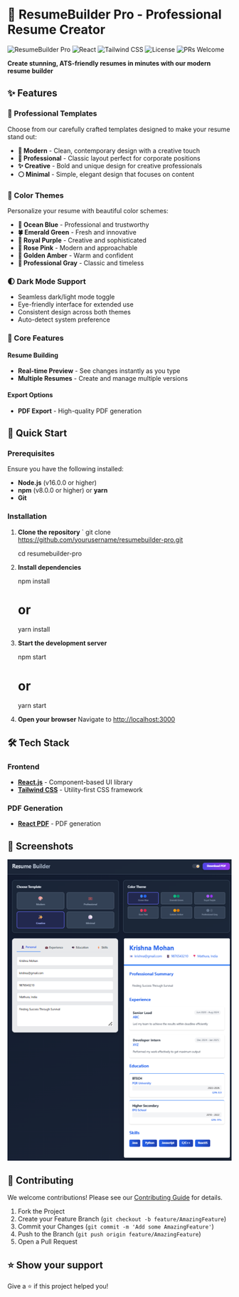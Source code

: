 # 📄 ResumeBuilder Pro - Professional Resume Creator


  
  ![ResumeBuilder Pro](https://img.shields.io/badge/ResumeBuilder_Pro-Professional_CV_Creator-4A90E2?style=for-the-badge&logo=react&logoColor=white)
  ![React](https://img.shields.io/badge/React-18.2.0-61DAFB?style=for-the-badge&logo=react&logoColor=white)
  ![Tailwind CSS](https://img.shields.io/badge/Tailwind_CSS-3.3.0-38B2AC?style=for-the-badge&logo=tailwind-css&logoColor=white)
  ![License](https://img.shields.io/badge/License-MIT-green?style=for-the-badge)
  ![PRs Welcome](https://img.shields.io/badge/PRs-welcome-brightgreen?style=for-the-badge)
  
  **Create stunning, ATS-friendly resumes in minutes with our modern resume builder**
  



## ✨ Features

### 🎨 Professional Templates
Choose from our carefully crafted templates designed to make your resume stand out:

- **🎨 Modern** - Clean, contemporary design with a creative touch
- **💼 Professional** - Classic layout perfect for corporate positions
- **✨ Creative** - Bold and unique design for creative professionals
- **⚪ Minimal** - Simple, elegant design that focuses on content

### 🎯 Color Themes
Personalize your resume with beautiful color schemes:

- **🌊 Ocean Blue** - Professional and trustworthy
- **🍀 Emerald Green** - Fresh and innovative
- **👑 Royal Purple** - Creative and sophisticated
- **🌹 Rose Pink** - Modern and approachable
- **🌟 Golden Amber** - Warm and confident
- **🔘 Professional Gray** - Classic and timeless

### 🌓 Dark Mode Support
- Seamless dark/light mode toggle
- Eye-friendly interface for extended use
- Consistent design across both themes
- Auto-detect system preference

### 📱 Core Features

#### Resume Building
- **Real-time Preview** - See changes instantly as you type
- **Multiple Resumes** - Create and manage multiple versions

#### Export Options
- **PDF Export** - High-quality PDF generation



## 🚀 Quick Start

### Prerequisites

Ensure you have the following installed:
- **Node.js** (v16.0.0 or higher)
- **npm** (v8.0.0 or higher) or **yarn**
- **Git**

### Installation

1. **Clone the repository**
   `
   git clone https://github.com/yourusername/resumebuilder-pro.git
   
   cd resumebuilder-pro
  

3. **Install dependencies**
   
   npm install
   # or
   yarn install
  


4. **Start the development server**
   
   npm start
   # or
   yarn start
  

5. **Open your browser**
   Navigate to [http://localhost:3000](http://localhost:3000)

## 🛠️ Tech Stack

### Frontend
- **[React.js](https://reactjs.org/)** - Component-based UI library
- **[Tailwind CSS](https://tailwindcss.com/)** - Utility-first CSS framework


### PDF Generation
- **[React PDF](https://react-pdf.io/)** - PDF generation



## 📱 Screenshots

![Preview](public/resume-builder.png)



## 🤝 Contributing

We welcome contributions! Please see our [Contributing Guide](CONTRIBUTING.md) for details.

1. Fork the Project
2. Create your Feature Branch (`git checkout -b feature/AmazingFeature`)
3. Commit your Changes (`git commit -m 'Add some AmazingFeature'`)
4. Push to the Branch (`git push origin feature/AmazingFeature`)
5. Open a Pull Request


## ⭐ Show your support

Give a ⭐️ if this project helped you!
